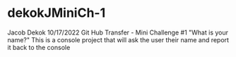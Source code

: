# dekokJMiniCh-1

 Jacob Dekok
 10/17/2022
 Git Hub Transfer - Mini Challenge #1 "What is your name?"
 This is a console project that will ask the user their name
 and report it back to the console
